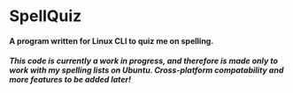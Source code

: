 # SpellQuiz
<h4> A program written for Linux CLI to quiz me on spelling. </h4> 
<h5> This code is currently a work in progress, and therefore is made only to work with my spelling lists on Ubuntu. Cross-platform compatability and more features to be added later! </h5>
